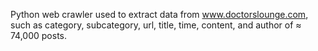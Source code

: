Python web crawler used to extract data from www.doctorslounge.com, such as category, subcategory, url, title, time, content, and author of ≈ 74,000 posts.
